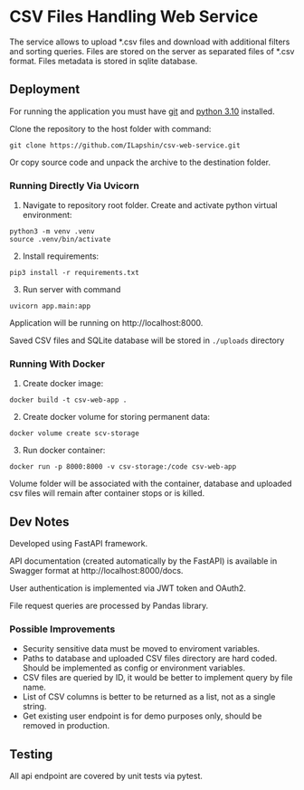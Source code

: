 # CSV Files Handling Web Service

The service allows to upload *.csv files and download with additional filters and sorting queries.
Files are stored on the server as separated files of *.csv format. Files metadata is stored in sqlite database.

## Deployment

For running the application you must have [git](https://git-scm.com/downloads) and [python 3.10](https://www.python.org/downloads/release/python-31011/) installed.

Clone the repository to the host folder with command:

```
git clone https://github.com/ILapshin/csv-web-service.git
```
Or copy source code and unpack the archive to the destination folder.


### Running Directly Via Uvicorn

1. Navigate to repository root folder. Create and activate python virtual environment:

```
python3 -m venv .venv
source .venv/bin/activate
```

2. Install requirements:

```
pip3 install -r requirements.txt
```

3. Run server with command 

```
uvicorn app.main:app 
```

Application will be running on http://localhost:8000. 

Saved CSV files and SQLite database will be stored in ```./uploads``` directory

### Running With Docker

1. Create docker image:

```
docker build -t csv-web-app .
```

2. Create docker volume for storing permanent data:
```
docker volume create scv-storage
```

3. Run docker container:
```
docker run -p 8000:8000 -v csv-storage:/code csv-web-app
```

Volume folder will be associated with the container, database and uploaded csv files will remain after container stops or is killed.

## Dev Notes

Developed using FastAPI framework. 

API documentation (created automatically by the FastAPI) is available in Swagger format at http://localhost:8000/docs.

User authentication is implemented via JWT token and OAuth2.

File request queries are processed by Pandas library.


### Possible Improvements
- Security sensitive data must be moved to enviroment variables.
- Paths to database and uploaded CSV files directory are hard coded. Should be implemented as config or environment variables.
- CSV files are queried by ID, it would be better to implement query by file name.
- List of CSV columns is better to be returned as a list, not as a single string.
- Get existing user endpoint is for demo purposes only, should be removed in production.

## Testing

All api endpoint are covered by unit tests via pytest.



